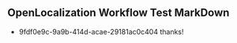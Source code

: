 ## OpenLocalization Workflow Test MarkDown
* 9fdf0e9c-9a9b-414d-acae-29181ac0c404 thanks!

<!--HONumber=Aug16_HO4-->


